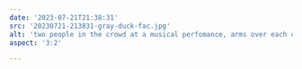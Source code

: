 ```yaml
---
date: '2023-07-21T21:38:31'
src: '20230721-213831-gray-duck-fac.jpg'
alt: 'two people in the crowd at a musical perfomance, arms over each other’s shoulders, enjoying the show, monochrome'
aspect: '3:2'

---
```

